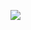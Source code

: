 ![](https://media.githubusercontent.com/media/dyzz/dyzz.github.io/master/images/TreasureChest2Dark.png)